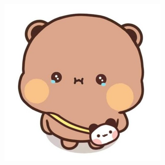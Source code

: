 <img width="1100" alt="image" src="https://github.com/henrychao24/henrychao24/blob/main/481c0b00-0405-493b-892e-c2cabdee7d50.jpeg">
